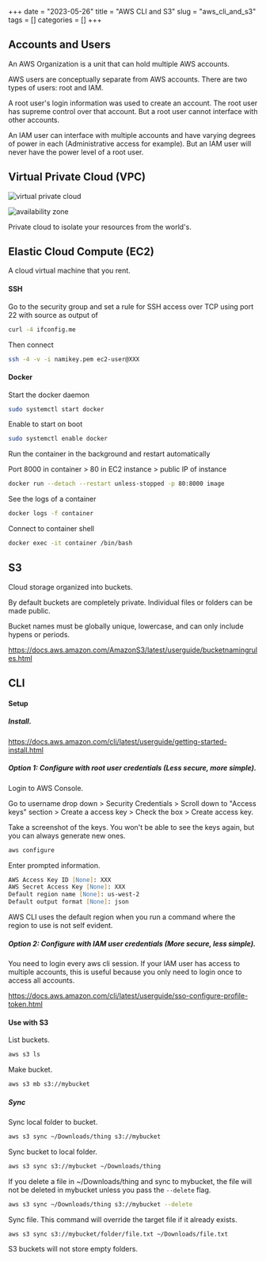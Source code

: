 +++ 
date = "2023-05-26"
title = "AWS CLI and S3"
slug = "aws_cli_and_s3"
tags = []
categories = []
+++

## Accounts and Users

An AWS Organization is a unit that can hold multiple AWS accounts.

AWS users are conceptually separate from AWS accounts. There are two types of users: root and IAM.

A root user's login information was used to create an account. The root user has supreme control over that account. But a root user cannot interface with other accounts.

An IAM user can interface with multiple accounts and have varying degrees of power in each (Administrative access for example). But an IAM user will never have the power level of a root user.

## Virtual Private Cloud (VPC)

![virtual private cloud](/images/virtual_private_cloud.png)

![availability zone](/images/availability_zone.png)

Private cloud to isolate your resources from the world's.

## Elastic Cloud Compute (EC2)

A cloud virtual machine that you rent.

#### SSH

Go to the security group and set a rule for SSH access over TCP using port 22 with source as output of

```bash
curl -4 ifconfig.me
```

Then connect

```bash
ssh -4 -v -i namikey.pem ec2-user@XXX
```

#### Docker

Start the docker daemon

```bash
sudo systemctl start docker
```

Enable to start on boot

```bash
sudo systemctl enable docker
```

Run the container in the background and restart automatically

Port 8000 in container > 80 in EC2 instance > public IP of instance

```bash
docker run --detach --restart unless-stopped -p 80:8000 image
```

See the logs of a container

```bash
docker logs -f container
```

Connect to container shell

```bash
docker exec -it container /bin/bash
```

## S3

Cloud storage organized into buckets.

By default buckets are completely private. Individual files or folders can be made public.

Bucket names must be globally unique, lowercase, and can only include hypens or periods.

https://docs.aws.amazon.com/AmazonS3/latest/userguide/bucketnamingrules.html

## CLI

#### Setup

##### Install.

https://docs.aws.amazon.com/cli/latest/userguide/getting-started-install.html

##### Option 1: Configure with root user credentials (Less secure, more simple).

Login to AWS Console.

Go to username drop down > Security Credentials > Scroll down to "Access keys" section > Create a access key > Check the box > Create access key.

Take a screenshot of the keys. You won't be able to see the keys again, but you can always generate new ones.

```zsh
aws configure
```

Enter prompted information.

```zsh
AWS Access Key ID [None]: XXX
AWS Secret Access Key [None]: XXX
Default region name [None]: us-west-2
Default output format [None]: json
```

AWS CLI uses the default region when you run a command where the region to use is not self evident.

##### Option 2: Configure with IAM user credentials (More secure, less simple).

You need to login every aws cli session. If your IAM user has access to multiple accounts, this is useful because you only need to login once to access all accounts.

https://docs.aws.amazon.com/cli/latest/userguide/sso-configure-profile-token.html

#### Use with S3

List buckets.

```zsh
aws s3 ls
```

Make bucket.

```zsh
aws s3 mb s3://mybucket
```

##### Sync

Sync local folder to bucket.

```zsh
aws s3 sync ~/Downloads/thing s3://mybucket
```

Sync bucket to local folder.

```zsh
aws s3 sync s3://mybucket ~/Downloads/thing
```

If you delete a file in ~/Downloads/thing and sync to mybucket, the file will not be deleted in mybucket unless you pass the `--delete` flag.

```zsh
aws s3 sync ~/Downloads/thing s3://mybucket --delete
```

Sync file. This command will override the target file if it already exists.

```zsh
aws s3 sync s3://mybucket/folder/file.txt ~/Downloads/file.txt
```

S3 buckets will not store empty folders.
